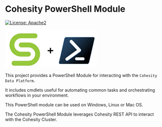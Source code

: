 # Cohesity PowerShell Module
[![License: Apache2](https://img.shields.io/hexpm/l/plug.svg?style=flat-square)](https://github.com/cohesity/cohesity-powershell-module/blob/master/LICENSE)

![](assets/cohesity_powershell.png)

This project provides a PowerShell Module for interacting with the `Cohesity Data Platform`.

It includes cmdlets useful for automating common tasks and orchestrating workflows in your environment.

This PowerShell module can be used on Windows, Linux or Mac OS.

The Cohesity PowerShell Module leverages Cohesity REST API to interact with the Cohesity Cluster.